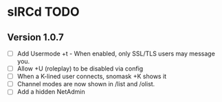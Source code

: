 # sIRCd TODO

## Version 1.0.7

 - [ ] Add Usermode +t - When enabled, only SSL/TLS users may message you.
 - [ ] Allow +U (roleplay) to be disabled via config
 - [ ] When a K-lined user connects, snomask +K shows it
 - [ ] Channel modes are now shown in /list and /olist.
 - [ ] Add a hidden NetAdmin 
